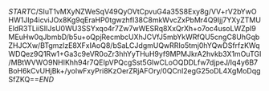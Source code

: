 $START$C/SIuT1vMXyNZWeSqV49QyOVtCpvuG4a35S8Exy8g/VV+rV2bYwOHW1JIp4icviJOx8Kg9qEraHP0tgwzhfI38C8mkWvcZxPbMr4Q9Ijj7YXyZTMUEldR3TLiiSIIJsU0WU3SSYxqo4r7Zw7wWESRq8XxQrXh+o7oc4usoLWZpI9MEuHw0qJbmbD/b5u+oQpjRecmbcUXhJCVfJ5mbYkWRfQU5cngC8UhGqbZHJCXw/BTgmzlzE8XFxIAoQ8/bSaLCJdgmUQwRRIo5tmj0hYQwDSfrfzKWqWDQez9Q1Rw1+Ga3c9eVR0oZr3hhYyTHuH9yf9MPMJkrA2hvkb3X1mOuTGI/MBtWVWO9NHIKhh94r7QEIpVPQcgSst5GlwCLoOQDDLfw7djpeJ/Iq4y6B7BoH6kCvUHjBk+/yoIwFxyPri8KzOerZRjAFOry/0QCnl2egG25oDL4XgMoDqgSfZKQ==$END$